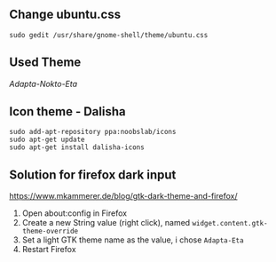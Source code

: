 ## Change ubuntu.css
`sudo gedit /usr/share/gnome-shell/theme/ubuntu.css`

## Used Theme 
*Adapta-Nokto-Eta*

## Icon theme - Dalisha
```
sudo add-apt-repository ppa:noobslab/icons
sudo apt-get update
sudo apt-get install dalisha-icons
```

## Solution for firefox dark input
https://www.mkammerer.de/blog/gtk-dark-theme-and-firefox/


1. Open about:config in Firefox
2. Create a new String value (right click), named `widget.content.gtk-theme-override`
3. Set a light GTK theme name as the value, i chose `Adapta-Eta`
4. Restart Firefox
